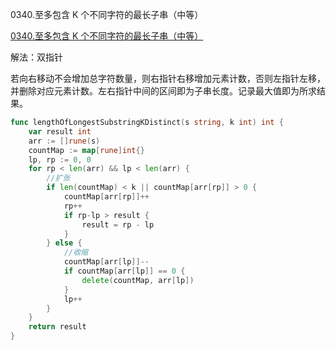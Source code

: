 0340.至多包含 K 个不同字符的最长子串（中等）

[0340.至多包含 K 个不同字符的最长子串（中等）](https://leetcode.cn/problems/longest-substring-with-at-most-k-distinct-characters/)



解法：双指针



若向右移动不会增加总字符数量，则右指针右移增加元素计数，否则左指针左移，并删除对应元素计数。左右指针中间的区间即为子串长度。记录最大值即为所求结果。



```go
func lengthOfLongestSubstringKDistinct(s string, k int) int {
	var result int
	arr := []rune(s)
	countMap := map[rune]int{}
	lp, rp := 0, 0
	for rp < len(arr) && lp < len(arr) {
		//扩张
		if len(countMap) < k || countMap[arr[rp]] > 0 {
			countMap[arr[rp]]++
			rp++
			if rp-lp > result {
				result = rp - lp
			}
		} else {
			//收缩
			countMap[arr[lp]]--
			if countMap[arr[lp]] == 0 {
				delete(countMap, arr[lp])
			}
			lp++
		}
	}
	return result
}

```


